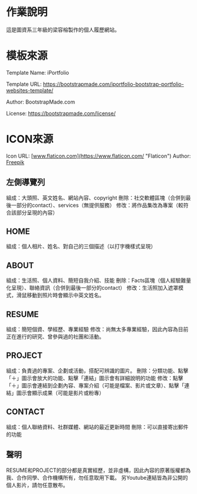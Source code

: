 ﻿# 作業說明

這是圖資系三年級的梁容榕製作的個人履歷網站。


# 模板來源

Template Name: iPortfolio

Template URL: https://bootstrapmade.com/iportfolio-bootstrap-portfolio-websites-template/

Author: BootstrapMade.com

License: https://bootstrapmade.com/license/



# ICON來源

 Icon URL: [www.flaticon.com](https://www.flaticon.com/ "Flaticon")
Author: [Freepik](https://www.flaticon.com/authors/freepik "Freepik")

## 左側導覽列

組成：大頭照、英文姓名、網站內容、copyright
刪除：社交軟體區塊（合併到最後一部分的contact）、services（無提供服務）
修改：將作品集改為專案（較符合該部分呈現的內容）

## HOME

組成：個人相片、姓名、對自己的三個描述（以打字機樣式呈現）

## ABOUT

組成：生活照、個人資料、簡短自我介紹、技能
刪除：Facts區塊（個人經驗難量化呈現）、聯絡資訊（合併到最後一部分的contact）
修改：生活照加入遮罩模式，滑鼠移動到照片時會顯示中英文姓名。

## RESUME

組成：簡短個資、學經歷、專業經驗
修改：尚無太多專業經驗，因此內容為目前正在進行的研究、曾參與過的社團和活動。

## PROJECT

組成：負責過的專案、企劃或活動，搭配可辨識的圖片。
刪除：分類功能、點擊「＋」圖示會放大的功能、點擊「連結」圖示會有詳細說明的功能
修改：點擊「＋」圖示會連結到企劃內容、專案介紹（可能是檔案、影片或文章）、點擊「連結」圖示會顯示成果（可能是影片或粉專）

## CONTACT

組成：個人聯絡資料、社群媒體、網站的最近更新時間
刪除：可以直接寄出郵件的功能

## 聲明

RESUME和PROJECT的部分都是真實經歷，並非虛構，因此內容的原著版權都為我、合作同學、合作機構所有，勿任意取用下載。
另Youtube連結皆為非公開的個人影片，請勿任意散布。


